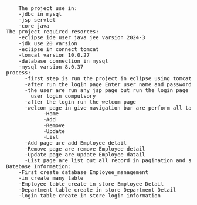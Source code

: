 <pre>
    The project use in:
    -jdbc in mysql
    -jsp servlet
    -core java
The project required resorces:
    -eclipse ide user java jee varsion 2024-3
    -jdk use 20 varsion 
    -eclipse in connect tomcat
    -tomcat varsion 10.0.27
    -database connection in mysql
    -mysql varsion 8.0.37
process:
      -first step is run the project in eclipse using tomcat server
      -after run the login page Enter user name and password
      -the user are run any jsp page but run the login page 
        user login compulsory 
      -after the login run the welcom page 
      -welcom page in give navigation bar are perform all task
            -Home
            -Add
            -Remove
            -Update
            -List
      -Add page are add Employee detail
      -Remove page are remove Employee detail
      -Update page are update Employee datail
      -List page are list out all record in pagination and size per page
Datebase Information:
    -First create database Employee_management
    -in create many table
    -Employee table create in store Employee Detail
    -Department table create in store Department Detail
    -login table create in store login information
</pre>
